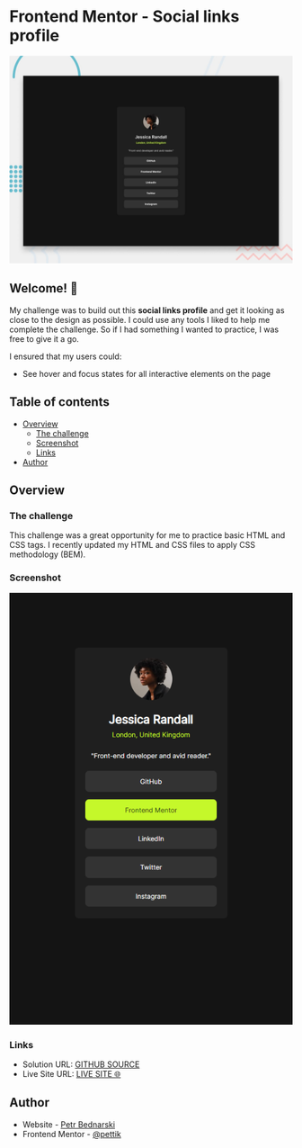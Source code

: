 # Frontend Mentor - Social links profile

![Design preview for the Social links profile coding challenge](./design/desktop-preview.jpg)

## Welcome! 👋

My challenge was to build out this **social links profile** and get it looking as close to the design as possible. I could use any tools I liked to help me complete the challenge. So if I had something I wanted to practice, I was free to give it a go.

I ensured that my users could:  

- See hover and focus states for all interactive elements on the page



## Table of contents

- [Overview](#overview)
  - [The challenge](#the-challenge)
  - [Screenshot](#screenshot)
  - [Links](#links)
- [Author](#author)

## Overview

### The challenge

This challenge was a great opportunity for me to practice basic HTML and CSS tags. I recently updated my HTML and CSS files to apply CSS methodology (BEM).

### Screenshot

<img src="./design/site-preview.JPG" alt="This is my solution of this challenge">


### Links

- Solution URL: [GITHUB SOURCE](https://github.com/pettik/FrontendMentor--social-links-profile)
- Live Site URL: [LIVE SITE 🌐](https://pettik-social-links-profile.netlify.app/)

## Author

- Website - [Petr Bednarski](https://github.com/pettik)
- Frontend Mentor - [@pettik](https://www.frontendmentor.io/profile/pettik)
